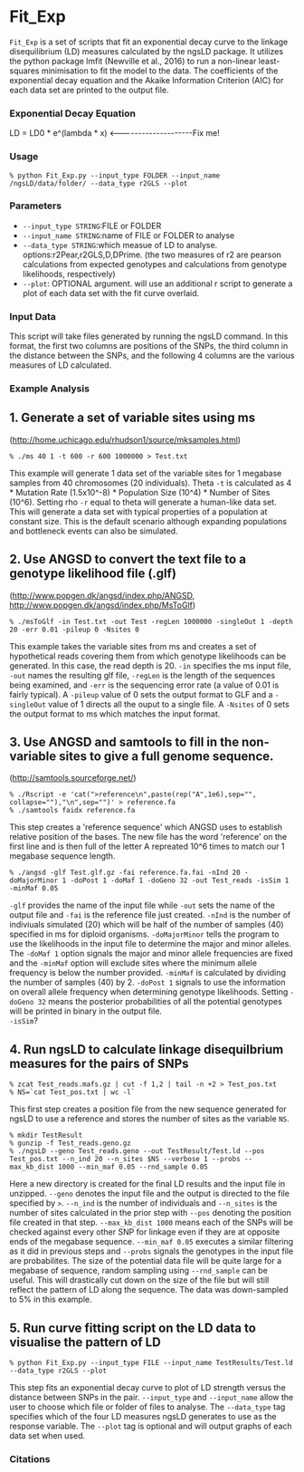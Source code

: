 # Fit_Exp

`Fit_Exp` is a set of scripts that fit an exponential decay curve to the linkage disequilibrium (LD) measures calculated by the ngsLD package. It utilizes the python package lmfit (Newville et al., 2016) to run a non-linear least-squares minimisation to fit the model to the data. The coefficients of the exponential decay equation and the Akaike Information Criterion (AIC) for each data set are printed to the output file. 

### Exponential Decay Equation
LD = LD0 * e^(lambda * x) <--------------------Fix me!

### Usage
	% python Fit_Exp.py --input_type FOLDER --input_name /ngsLD/data/folder/ --data_type r2GLS --plot

### Parameters
* `--input_type STRING`:FILE or FOLDER
* `--input_name STRING`:name of FILE or FOLDER to analyse
* `--data_type STRING`:which measue of LD to analyse. options:r2Pear,r2GLS,D,DPrime. (the two measures of r2 are pearson calculations from expected genotypes and calculations from genotype likelihoods, respectively)
* `--plot`: OPTIONAL argument. will use an additional r script to generate a plot of each data set with the fit curve overlaid. 

### Input Data
This script will take files generated by running the ngsLD command. In this format, the first two columns are positions of the SNPs, the third column in the distance between the SNPs, and the following 4 columns are the various measures of LD calculated.

### Example Analysis
## 1. Generate a set of variable sites using ms
(http://home.uchicago.edu/rhudson1/source/mksamples.html)
	
	% ./ms 40 1 -t 600 -r 600 1000000 > Test.txt

This example will generate 1 data set of the variable sites for 1 megabase samples from 40 chromosomes (20 individuals). Theta `-t` is calculated as 4 * Mutation Rate (1.5x10^-8) * Population Size (10^4) * Number of Sites (10^6). Setting rho `-r` equal to theta will generate a human-like data set. This will generate a data set with typical properties of a population at constant size. This is the default scenario although expanding populations and bottleneck events can also be simulated. 

## 2. Use ANGSD to convert the text file to a genotype likelihood file (.glf)
(http://www.popgen.dk/angsd/index.php/ANGSD, http://www.popgen.dk/angsd/index.php/MsToGlf)

	% ./msToGlf -in Test.txt -out Test -regLen 1000000 -singleOut 1 -depth 20 -err 0.01 -pileup 0 -Nsites 0

This example takes the variable sites from ms and creates a set of hypothetical reads covering them from which genotype likelihoods can be generated. In this case, the read depth is 20. `-in` specifies the ms input file, `-out` names the resulting glf file, `-regLen` is the length of the sequences being examined, and `-err` is the sequencing error rate (a value of 0.01 is fairly typical). A `-pileup` value of 0 sets the output format to GLF and a `-singleOut` value of 1 directs all the ouput to a single file. A `-Nsites` of 0 sets the output format to ms which matches the input format.

## 3. Use ANGSD and samtools to fill in the non-variable sites to give a full genome sequence.
(http://samtools.sourceforge.net/)

	% ./Rscript -e 'cat(">reference\n",paste(rep("A",1e6),sep="", collapse=""),"\n",sep="")' > reference.fa 
	% ./samtools faidx reference.fa

This step creates a 'reference sequence' which ANGSD uses to establish relative position of the bases. The new file has the word 'reference' on the first line and is then full of the letter A repreated 10^6 times to match our 1 megabase sequence length. 

	% ./angsd -glf Test.glf.gz -fai reference.fa.fai -nInd 20 -doMajorMinor 1 -doPost 1 -doMaf 1 -doGeno 32 -out Test_reads -isSim 1 -minMaf 0.05

`-glf` provides the name of the input file while `-out` sets the name of the output file and `-fai` is the reference file just created. `-nInd` is the number of indiviuals simulated (20) which will be half of the number of samples (40) specified in ms for diploid organisms. `-doMajorMinor` tells the program to use the likelihoods in the input file to determine the major and minor alleles. The `-doMaf 1` option signals the major and minor allele frequencies are fixed and the `-minMaf` option will exclude sites where the minimum allele frequency is below the number provided. `-minMaf` is calculated by dividing the number of samples (40) by 2. `-doPost 1` signals to use the information on overall allele frequency when determining genotype likelihoods. Setting `-doGeno 32` means the posterior probabilities of all the potential genotypes will be printed in binary in the output file.    
`-isSim`?

## 4. Run ngsLD to calculate linkage disequilbrium measures for the pairs of SNPs

	% zcat Test_reads.mafs.gz | cut -f 1,2 | tail -n +2 > Test_pos.txt
	% NS=`cat Test_pos.txt | wc -l` 
	
This first step creates a position file from the new sequence generated for ngsLD to use a reference and stores the number of sites as the variable `NS`. 

	% mkdir TestResult
	% gunzip -f Test_reads.geno.gz
	% ./ngsLD --geno Test_reads.geno --out TestResult/Test.ld --pos Test_pos.txt --n_ind 20 --n_sites $NS --verbose 1 --probs --max_kb_dist 1000 --min_maf 0.05 --rnd_sample 0.05

Here a new directory is created for the final LD results and the input file in unzipped. `--geno` denotes the input file and the output is directed to the file specified by `>`. `--n_ind` is the number of individuals and `--n_sites` is the number of sites calculated in the prior step with `--pos` denoting the  position file created in that step. `--max_kb_dist 1000` means each of the SNPs will be checked against every other SNP for linkage even if they are at opposite ends of the megabase sequence. `--min_maf 0.05` executes a similar filtering as it did in previous steps and `--probs` signals the genotypes in the input file are probabilites. The size of the potential data file will be quite large for a megabase of sequence, random sampling using `--rnd_sample` can be useful. This will drastically cut down on the size of the file but will still reflect the pattern of LD along the sequence. The data was down-sampled to 5% in this example. 

## 5. Run curve fitting script on the LD data to visualise the pattern of LD

	% python Fit_Exp.py --input_type FILE --input_name TestResults/Test.ld --data_type r2GLS --plot

This step fits an exponential decay curve to plot of LD strength versus the distance between SNPs in the pair. `--input_type` and `--input_name` allow the user to choose which file or folder of files to analyse. The `--data_type` tag specifies which of the four LD measures ngsLD generates to use as the response variable. The `--plot` tag is optional and will output graphs of each data set when used.


### Citations
